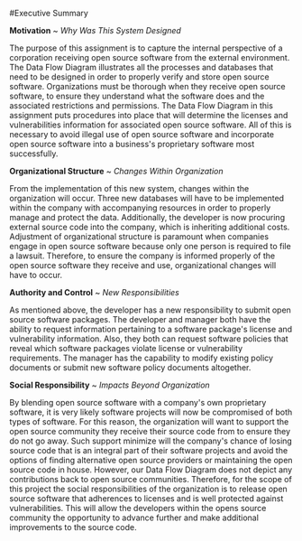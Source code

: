 
#Executive Summary 

 
**Motivation** ~ *Why Was This System Designed*

The purpose of this assignment is to capture the internal perspective of a corporation receiving open source software from the external environment.  The Data Flow Diagram illustrates all the processes and databases that need to be designed in order to properly verify and store open source software.  Organizations must be thorough when they receive open source software, to ensure they understand what the software does and the associated restrictions and permissions.  The Data Flow Diagram in this assignment puts procedures into place that will determine the licenses and vulnerabilities information for associated open source software.  All of this is necessary to avoid illegal use of open source software and incorporate open source software into a business's proprietary software most successfully.  


**Organizational Structure** ~ *Changes Within Organization*

From the implementation of this new system, changes within the organization will occur. Three new databases will have to be implemented within the company with accompanying resources in order to properly manage and protect the data. Additionally, the developer is now procuring external source code into the company, which is inheriting additional costs. Adjustment of organizational structure is paramount when companies engage in open source software because only one person is required to file a lawsuit. Therefore, to ensure the company is informed properly of the open source software they receive and use, organizational changes will have to occur.


**Authority and Control** ~ *New Responsibilities*

As mentioned above, the developer has a new responsibility to submit open source software packages.  The developer and manager both have the ability to request information pertaining to a software package's license and vulnerability information.  Also, they both can request software policies that reveal which software packages violate license or vulnerability requirements.  The manager has the capability to modify existing policy documents or submit new software policy documents altogether.



**Social Responsibility** ~ *Impacts Beyond Organization*

By blending open source software with a company's own proprietary software, it is very likely software projects will now be compromised of both types of software. For this reason, the organization will want to support the open source community they receive their source code from to ensure they do not go away.  Such support minimize will the company's chance of losing source code that is an integral part of their software projects and avoid the options of finding alternative open source providers or maintaining the open source code in house.  However, our Data Flow Diagram does not depict any contributions back to open source communities.  Therefore, for the scope of this project the social responsibilities of the organization is to release open source software that adherences to licenses and is well protected against vulnerabilities.  This will allow the developers within the opens source community the opportunity to advance further and make additional improvements to the source code.
  

